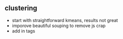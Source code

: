 ## clustering

- start with straightforward kmeans, results not great
- imporove beautiful souping to remove js crap
- add in tags
